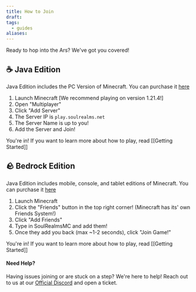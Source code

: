 ```yaml
---
title: How to Join
draft: 
tags:
  - guides
aliases:
---
```

Ready to hop into the Ars? We've got you covered!
## ☕ Java Edition
Java Edition includes the PC Version of Minecraft. You can purchase it [here](https://www.minecraft.net/en-us/store/minecraft-java-bedrock-edition-pc?tabs=%7B%22details%22%3A0%7D)
1) Launch Minecraft [We recommend playing on version 1.21.4!]
2) Open "Multiplayer"
3) Click "Add Server"
4) The Server IP is `play.soulrealms.net`
5) The Server Name is up to you!
6) Add the Server and Join!

You're in! If you want to learn more about how to play, read [[Getting Started]]
## 🪨 Bedrock Edition
Java Edition includes mobile, console, and tablet editions of Minecraft. You can purchase it [here](https://www.minecraft.net/en-us/store/minecraft-java-bedrock-edition-pc?tabs=%7B%22details%22%3A0%7D)
1) Launch Minecraft
2) Click the "Friends" button in the top right corner! (Minecraft has its' own Friends System!)
3) Click "Add Friends"
4) Type in SoulRealmsMC and add them!
5) Once they add you back (max ~1-2 seconds), click "Join Game!"

You're in! If you want to learn more about how to play, read [[Getting Started]]
#### Need Help?
Having issues joining or are stuck on a step? We're here to help! Reach out to us at our [Official Discord](https://discord.soulrealms.net) and open a ticket.